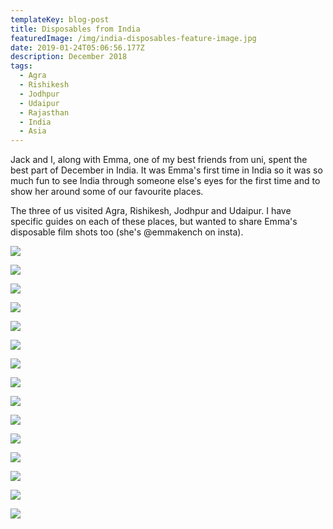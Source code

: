```yaml
---
templateKey: blog-post
title: Disposables from India
featuredImage: /img/india-disposables-feature-image.jpg
date: 2019-01-24T05:06:56.177Z
description: December 2018
tags:
  - Agra
  - Rishikesh
  - Jodhpur
  - Udaipur
  - Rajasthan
  - India
  - Asia
---
```





Jack and I, along with Emma, one of my best friends from uni, spent the best part of December in India. It was Emma's first time in India so it was so much fun to see India through someone else's eyes for the first time and to show her around some of our favourite places.

The three of us visited Agra, Rishikesh, Jodhpur and Udaipur. I have specific guides on each of these places, but wanted to share Emma's disposable film shots too (she's @emmakench on insta).

![](/img/03220025.jpg)

![](/img/03220020.jpg)

![](/img/03220023.jpg)

![](/img/03220016.jpg)

![](/img/03220022.jpg)

![](/img/03220021.jpg)

![](/img/03220019.jpg)

![](/img/03220018.jpg)

![](/img/03220014.jpg)

![](/img/03220015.jpg)

![](/img/03220012.jpg)

![](/img/03220011.jpg)

![](/img/03220010.jpg)

![](/img/03220008.jpg)

![](/img/03170012.jpg)
